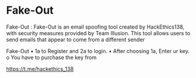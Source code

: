 # Fake-Out
Fake-Out : Fake-Out is an email spoofing tool created by HackEthics138, with security measures provided by  Team Illusion. This tool allows users to send emails that appear to come from a different sender

 Fake-Out
• 1a to Register and 2a to login.
• After choosing 1a, Enter ur key.
o You have to purchase the key from

https://t.me/hackethics_138
